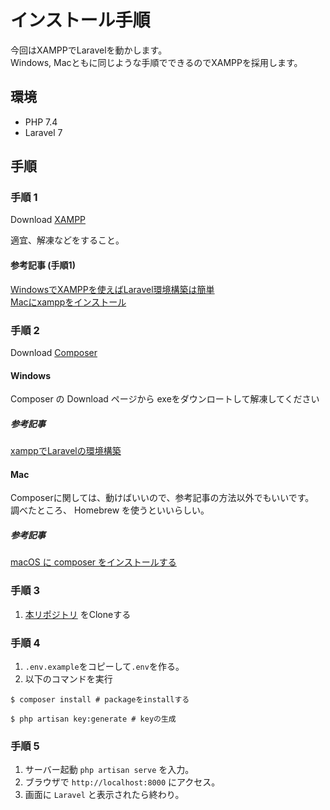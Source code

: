 # インストール手順

今回はXAMPPでLaravelを動かします。  
Windows,  Macともに同じような手順でできるのでXAMPPを採用します。

## 環境

- PHP 7.4
- Laravel 7

## 手順

### 手順 1

Download [XAMPP](https://www.apachefriends.org/jp/index.html)  

適宜、解凍などをすること。

#### 参考記事 (手順1)

[WindowsでXAMPPを使えばLaravel環境構築は簡単](https://reffect.co.jp/laravel/windows-xampp-laravel-install)  
[Macにxamppをインストール](https://qiita.com/hinataysi29734/items/00a3a990205b80f42df3)

### 手順 2

Download [Composer](https://getcomposer.org/)

#### Windows 

Composer の Download ページから exeをダウンロートして解凍してください

##### 参考記事

[xamppでLaravelの環境構築](https://qiita.com/maruyama42/items/43d7029d7e00e587bf0b)

#### Mac

Composerに関しては、動けばいいので、参考記事の方法以外でもいいです。  
調べたところ、 Homebrew を使うといいらしい。

##### 参考記事 

[macOS に composer をインストールする](https://qiita.com/tomk79/items/e6e1db94ea8b661b1e86)

### 手順 3 

1. [本リポジトリ](https://github.com/u-lab/u-lab-laravel-hands-on) をCloneする

### 手順 4

1. `.env.example`をコピーして`.env`を作る。
2. 以下のコマンドを実行

```shell script
$ composer install # packageをinstallする

$ php artisan key:generate # keyの生成 
```

### 手順 5

1. サーバー起動 `php artisan serve` を入力。
2. ブラウザで `http://localhost:8000` にアクセス。
3. 画面に `Laravel` と表示されたら終わり。

